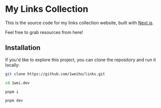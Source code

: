 # My Links Collection

This is the source code for my links collection website, built with [Next.js](https://nextjs.org).

Feel free to grab resources from here!

## Installation

If you'd like to explore this project, you can clone the repository and run it locally:

```bash
git clone https://github.com/1weiho/links.git

cd 1wei.dev

pnpm i

pnpm dev
```
